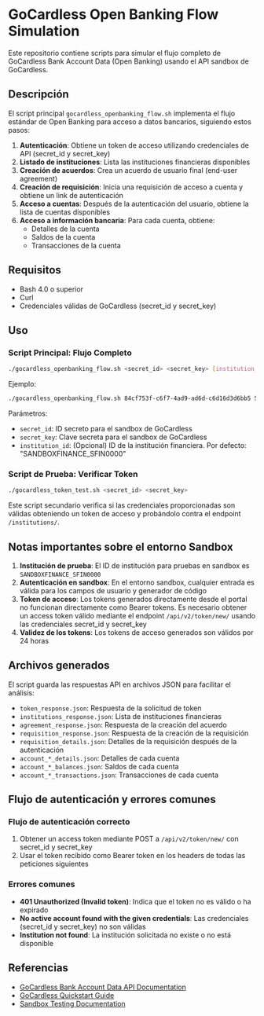 # GoCardless Open Banking Flow Simulation

Este repositorio contiene scripts para simular el flujo completo de GoCardless Bank Account Data (Open Banking) usando el API sandbox de GoCardless.

## Descripción

El script principal `gocardless_openbanking_flow.sh` implementa el flujo estándar de Open Banking para acceso a datos bancarios, siguiendo estos pasos:

1. **Autenticación**: Obtiene un token de acceso utilizando credenciales de API (secret_id y secret_key)
2. **Listado de instituciones**: Lista las instituciones financieras disponibles
3. **Creación de acuerdos**: Crea un acuerdo de usuario final (end-user agreement)
4. **Creación de requisición**: Inicia una requisición de acceso a cuenta y obtiene un link de autenticación
5. **Acceso a cuentas**: Después de la autenticación del usuario, obtiene la lista de cuentas disponibles
6. **Acceso a información bancaria**: Para cada cuenta, obtiene:
   - Detalles de la cuenta
   - Saldos de la cuenta
   - Transacciones de la cuenta

## Requisitos

- Bash 4.0 o superior
- Curl
- Credenciales válidas de GoCardless (secret_id y secret_key)

## Uso

### Script Principal: Flujo Completo

```bash
./gocardless_openbanking_flow.sh <secret_id> <secret_key> [institution_id]
```

Ejemplo:
```bash
./gocardless_openbanking_flow.sh 84cf753f-c6f7-4ad9-ad6d-c6d16d3d6bb5 500ecca01eaa2eb9b3fc0e9a6405a70c... SANDBOXFINANCE_SFIN0000
```

Parámetros:
- `secret_id`: ID secreto para el sandbox de GoCardless
- `secret_key`: Clave secreta para el sandbox de GoCardless
- `institution_id`: (Opcional) ID de la institución financiera. Por defecto: "SANDBOXFINANCE_SFIN0000"

### Script de Prueba: Verificar Token

```bash
./gocardless_token_test.sh <secret_id> <secret_key>
```

Este script secundario verifica si las credenciales proporcionadas son válidas obteniendo un token de acceso y probándolo contra el endpoint `/institutions/`.

## Notas importantes sobre el entorno Sandbox

1. **Institución de prueba**: El ID de institución para pruebas en sandbox es `SANDBOXFINANCE_SFIN0000`
2. **Autenticación en sandbox**: En el entorno sandbox, cualquier entrada es válida para los campos de usuario y generador de código
3. **Token de acceso**: Los tokens generados directamente desde el portal no funcionan directamente como Bearer tokens. Es necesario obtener un access token válido mediante el endpoint `/api/v2/token/new/` usando las credenciales secret_id y secret_key
4. **Validez de los tokens**: Los tokens de acceso generados son válidos por 24 horas

## Archivos generados

El script guarda las respuestas API en archivos JSON para facilitar el análisis:

- `token_response.json`: Respuesta de la solicitud de token
- `institutions_response.json`: Lista de instituciones financieras
- `agreement_response.json`: Respuesta de la creación del acuerdo
- `requisition_response.json`: Respuesta de la creación de la requisición
- `requisition_details.json`: Detalles de la requisición después de la autenticación
- `account_*_details.json`: Detalles de cada cuenta
- `account_*_balances.json`: Saldos de cada cuenta
- `account_*_transactions.json`: Transacciones de cada cuenta

## Flujo de autenticación y errores comunes

### Flujo de autenticación correcto
1. Obtener un access token mediante POST a `/api/v2/token/new/` con secret_id y secret_key
2. Usar el token recibido como Bearer token en los headers de todas las peticiones siguientes

### Errores comunes
- **401 Unauthorized (Invalid token)**: Indica que el token no es válido o ha expirado
- **No active account found with the given credentials**: Las credenciales (secret_id y secret_key) no son válidas
- **Institution not found**: La institución solicitada no existe o no está disponible

## Referencias
- [GoCardless Bank Account Data API Documentation](https://bankaccountdata.gocardless.com/api-reference/)
- [GoCardless Quickstart Guide](https://bankaccountdata.gocardless.com/quickstart/)
- [Sandbox Testing Documentation](https://bankaccountdata.gocardless.com/sandbox/)
